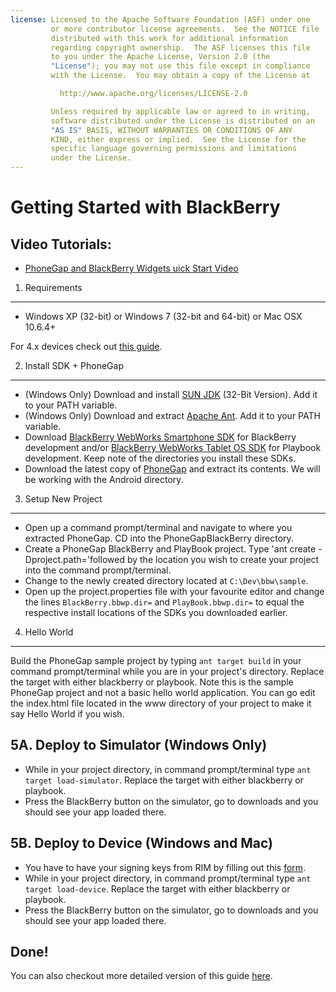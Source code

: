 ```yaml
---
license: Licensed to the Apache Software Foundation (ASF) under one
         or more contributor license agreements.  See the NOTICE file
         distributed with this work for additional information
         regarding copyright ownership.  The ASF licenses this file
         to you under the Apache License, Version 2.0 (the
         "License"); you may not use this file except in compliance
         with the License.  You may obtain a copy of the License at

           http://www.apache.org/licenses/LICENSE-2.0

         Unless required by applicable law or agreed to in writing,
         software distributed under the License is distributed on an
         "AS IS" BASIS, WITHOUT WARRANTIES OR CONDITIONS OF ANY
         KIND, either express or implied.  See the License for the
         specific language governing permissions and limitations
         under the License.
---
```


Getting Started with BlackBerry
============================


Video Tutorials:
----------------

- [PhoneGap and BlackBerry Widgets uick Start Video](http://www.youtube.com/v/eF0h0K0OLwI?autoplay=1)



1. Requirements
---------------

- Windows XP (32-bit) or Windows 7 (32-bit and 64-bit) or Mac OSX 10.6.4+

For 4.x devices check out [this guide](http://wiki.phonegap.com/w/page/25653281/Getting%20Started%20with%20PhoneGap-BlackBerry%20with%20the%20Latest%20Environment).


2. Install SDK + PhoneGap
-------------------------

- (Windows Only) Download and install [SUN JDK](http://www.oracle.com/technetwork/java/javase/downloads/index.html#jdk) (32-Bit Version). Add it to your PATH variable.
- (Windows Only) Download and extract [Apache Ant](http://ant.apache.org/bindownload.cgi). Add it to your PATH variable.
- Download [BlackBerry WebWorks Smartphone SDK](ttps://bdsc.webapps.blackberry.com/html5/download/sdk) for BlackBerry development and/or [BlackBerry WebWorks Tablet OS SDK](https://bdsc.webapps.blackberry.com/html5/download/sdk) for Playbook development. Keep note of the directories you install these SDKs.
- Download the latest copy of [PhoneGap](http://phonegap.com/download) and extract its contents. We will be working with the Android directory.


3. Setup New Project
--------------------

- Open up a command prompt/terminal and navigate to where you extracted PhoneGap. CD into the PhoneGapBlackBerry directory.
- Create a PhoneGap BlackBerry and PlayBook project. Type 'ant create -Dproject.path='followed by the location you wish to create your project into the command prompt/terminal.
- Change to the newly created directory located at `C:\Dev\bbw\sample`.
- Open up the project.properties file with your favourite editor and change the lines `BlackBerry.bbwp.dir=` and `PlayBook.bbwp.dir=` to equal the respective install locations of the SDKs you downloaded earlier.


4. Hello World
--------------

Build the PhoneGap sample project by typing `ant target build` in your command prompt/terminal while you are in your project's directory. Replace the target with either blackberry or playbook. Note this is the sample PhoneGap project and not a basic hello world application. You can go edit the index.html file located in the www directory of your project to make it say Hello World if you wish.


5A. Deploy to Simulator (Windows Only)
--------------------------------------

- While in your project directory, in command prompt/terminal type `ant target load-simulator`. Replace the target with either blackberry or playbook.
- Press the BlackBerry button on the simulator, go to downloads and you should see your app loaded there.


5B. Deploy to Device (Windows and Mac)
--------------------------------------

- You have to have your signing keys from RIM by filling out this [form](https://www.blackberry.com/SignedKeys/).
- While in your project directory, in command prompt/terminal type `ant target load-device`. Replace the target with either blackberry or playbook.
- Press the BlackBerry button on the simulator, go to downloads and you should see your app loaded there.


Done!
-----

You can also checkout more detailed version of this guide [here](http://wiki.phonegap.com/w/page/31930982/Getting-Started-with-PhoneGap-BlackBerry-WebWorks).

